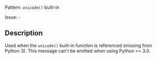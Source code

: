 Pattern: `unicode()` built-in

Issue: -

## Description

Used when the `unicode()` built-in function is referenced (missing from Python 3). This message can't be emitted when using Python >= 3.0.